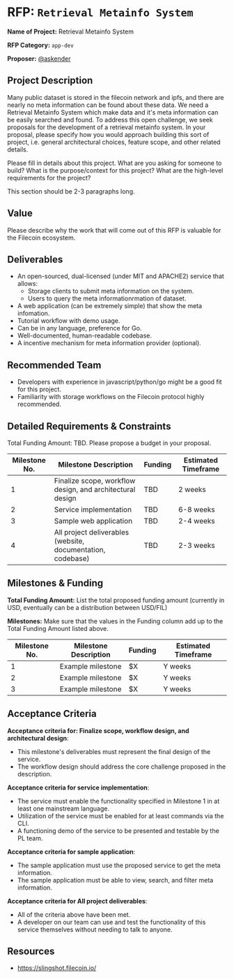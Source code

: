 # RFP: `Retrieval Metainfo System`

**Name of Project:** Retrieval Metainfo System

**RFP Category:** `app-dev`

**Proposer:** [@askender](https://github.com/askender)

## Project Description

Many public dataset is stored in the filecoin network and ipfs, and there are nearly no meta information can be found about these data.  We need a Retrieval Metainfo System which make data and it's meta information can be easily searched and found.
To address this open challenge, we seek proposals for the development of a retrieval metainfo system.
In your proposal, please specify how you would approach building this sort of project, i.e. general architectural choices, feature scope, and other related details.

Please fill in details about this project. What are you asking for someone to build? What is the purpose/context for this project? What are the high-level requirements for the project?

This section should be 2-3 paragraphs long.

## Value

Please describe why the work that will come out of this RFP is valuable for the Filecoin ecosystem.

## Deliverables

- An open-sourced, dual-licensed (under MIT and APACHE2) service that allows:
  - Storage clients to submit meta information on the system.
  - Users to query the meta informationrmation of dataset.
- A web application (can be extremely simple) that show the meta infomation.
- Tutorial workflow with demo usage. 
- Can be in any language, preference for Go. 
- Well-documented, human-readable codebase.
- A incentive mechanism for meta information provider (optional).


## Recommended Team

- Developers with experience in javascript/python/go might be a good fit for this project.
- Familiarity with storage workflows on the Filecoin protocol highly recommended. 


## Detailed Requirements & Constraints

Total Funding Amount: TBD. Please propose a budget in your proposal.

| Milestone No. | Milestone Description | Funding | Estimated Timeframe |
| --- | --- | --- | --- |
| 1 | Finalize scope, workflow design, and architectural design | TBD | 2 weeks |
| 2 | Service implementation | TBD | 6-8 weeks |
| 3 | Sample web application | TBD | 2-4 weeks |
| 4 | All project deliverables (website, documentation, codebase) | TBD | 2-3 weeks |


## Milestones & Funding

**Total Funding Amount:** List the total proposed funding amount (currently in USD, eventually can be a distribution between USD/FIL)

**Milestones:** Make sure that the values in the Funding column add up to the Total Funding Amount listed above.

| Milestone No. | Milestone Description | Funding | Estimated Timeframe |
| --- | --- | --- | --- |
| 1 | Example milestone | $X | Y weeks |
| 2 | Example milestone | $X | Y weeks |
| 3 | Example milestone | $X | Y weeks |

## Acceptance Criteria


**Acceptance criteria for: Finalize scope, workflow design, and architectural design**:
- This milestone's deliverables must represent the final design of the service.
- The workflow design should address the core challenge proposed in the description.

**Acceptance criteria for service implementation**:
- The service must enable the functionality specified in Milestone 1 in at least one mainstream language.
- Utilization of the service must be enabled for at least commands via the CLI.
- A functioning demo of the service to be presented and testable by the PL team.

**Acceptance criteria for sample application**:
- The sample application must use the proposed service to get the meta information. 
- The sample application must be able to view, search, and filter meta information. 

**Acceptance criteria for All project deliverables**:
- All of the criteria above have been met.
- A developer on our team can use and test the functionality of this service themselves without needing to talk to anyone.


## Resources

- https://slingshot.filecoin.io/